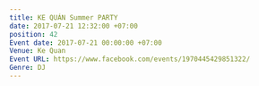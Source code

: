 ```yaml
---
title: KE QUÁN Summer PARTY
date: 2017-07-21 12:32:00 +07:00
position: 42
Event date: 2017-07-21 00:00:00 +07:00
Venue: Ke Quan
Event URL: https://www.facebook.com/events/1970445429851322/
Genre: DJ
---
```


